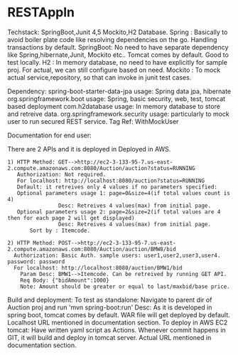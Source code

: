 # RESTAppln
Techstack: SpringBoot,Junit 4,5 Mockito,H2 Database.
    Spring    : Basically to avoid boiler plate code like resolving dependencies on the go. Handling transactions by default. 
	SpringBoot: No need to have separate dependency like Spring,hibernate,Junit, Mockito etc..
				Tomcat comes by default. Good to test locally.
	H2        : In memory database, no need to have explicitly for sample proj. For actual, we can still configure based on need.
	Mockito	  : To mock actual service,repository, so that can invoke in junit test cases.

Dependency: 
  spring-boot-starter-data-jpa
	usage: Spring data jpa, hibernate
  org.springframework.boot
    usage: Spring, basic security, web, test, tomcat based deployment
  com.h2database
    usage: In memory database to store and retreive data.
  org.springframework.security
    usage: particularly to mock user to run secured REST service. Tag Ref: WithMockUser
	
Documentation for end user:

  There are 2 APIs and it is deployed in Deployed in AWS.
  
  
  
    1) HTTP Method: GET-->http://ec2-3-133-95-7.us-east-2.compute.amazonaws.com:8080/Auction/auction?status=RUNNING
	   Authorization: Not required. 
	   For localhost: http://localhost:8080/auction?status=RUNNING 
	   Default: it retreives only 4 values if no parameters specified:
	   Optional parameters usage 1: page=0&size=4(if total values count is 4)
					Desc: Retreives 4 values(max) from initial page.
	   Optional parameters usage 2: page=2&size=2(if total values are 4 then for each page 2 will get displayed)
					Desc: Retreives 4 values(max) from initial page.	
           Sort by : Itemcode.									
	
    2) HTTP Method: POST-->http://ec2-3-133-95-7.us-east-2.compute.amazonaws.com:8080/Auction/auction/BMW8/bid
	  Authorization: Basic Auth. sample users: user1,user2,user3,user4. password: password
	  For localhost: http://localhost:8080/auction/BMW1/bid
		Param Desc: BMW1-->Itemcode. Can be retreived by running GET API.
		Req Body: {"bidAmount":1000}
		Note: Amount should be greater or equal to last/maxbid/base price.

Build and deployment:
      To test as standalone: Navigate to parent dir of Auction proj and run 'mvn spring-boot:run'
        Desc: As it is developed in spring boot, tomcat comes by default. WAR file will get deployed by default. Localhost URL mentioned in documentation section.
      To deploy in AWS EC2 tomcat: Have written yaml script as Actions. Whenever commit happens in GIT, it will build and deploy in tomcat server. Actual URL mentioned in documentation section.
